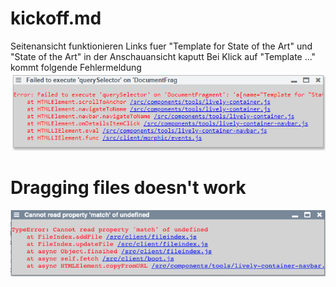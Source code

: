 
# kickoff.md 
  Seitenansicht funktionieren Links fuer "Template for State of the Art" und "State of the Art" in der Anschauansicht kaputt
  Bei Klick auf "Template ..." kommt folgende Fehlermeldung
  ![](Capture.PNG)
  
  
# Dragging files doesn't work

![](file_191007_013206.png)